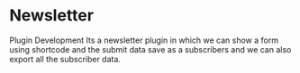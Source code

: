 # Newsletter
Plugin Development
Its a newsletter plugin in which we can show a form using shortcode and the submit data save as a subscribers and we can also export all the subscriber data. 
